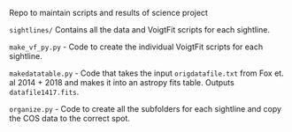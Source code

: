 Repo to maintain scripts and results of science project

`sightlines/` Contains all the data and VoigtFit scripts for each sightline.

`make_vf_py.py` - Code to create the individual VoigtFit scripts for each sightline.

`makedatatable.py` - Code that takes the input `origdatafile.txt` from Fox et. al 2014 + 2018 and makes it into an astropy fits table. Outputs `datafile1417.fits`.

`organize.py` - Code to create all the subfolders for each sightline and copy the COS data to the correct spot.